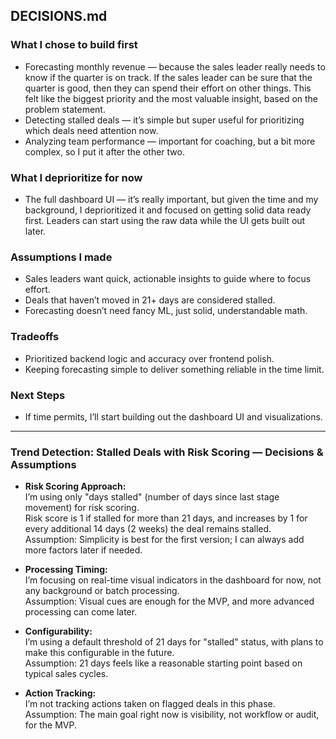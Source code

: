 ## DECISIONS.md

### What I chose to build first

* Forecasting monthly revenue — because the sales leader really needs to know if the quarter is on track. If the sales leader can be sure that the quarter is good, then they can spend their effort on other things. This felt like the biggest priority and the most valuable insight, based on the problem statement.
* Detecting stalled deals — it’s simple but super useful for prioritizing which deals need attention now.
* Analyzing team performance — important for coaching, but a bit more complex, so I put it after the other two.

### What I deprioritize for now

* The full dashboard UI — it’s really important, but given the time and my background, I deprioritized it and focused on getting solid data ready first. Leaders can start using the raw data while the UI gets built out later.

### Assumptions I made

* Sales leaders want quick, actionable insights to guide where to focus effort.
* Deals that haven’t moved in 21+ days are considered stalled.
* Forecasting doesn’t need fancy ML, just solid, understandable math.

### Tradeoffs

* Prioritized backend logic and accuracy over frontend polish.
* Keeping forecasting simple to deliver something reliable in the time limit.

### Next Steps

* If time permits, I’ll start building out the dashboard UI and visualizations.

---

### Trend Detection: Stalled Deals with Risk Scoring — Decisions & Assumptions

- **Risk Scoring Approach:**  
  I’m using only "days stalled" (number of days since last stage movement) for risk scoring.  
  Risk score is 1 if stalled for more than 21 days, and increases by 1 for every additional 14 days (2 weeks) the deal remains stalled.  
  Assumption: Simplicity is best for the first version; I can always add more factors later if needed.

- **Processing Timing:**  
  I’m focusing on real-time visual indicators in the dashboard for now, not any background or batch processing.  
  Assumption: Visual cues are enough for the MVP, and more advanced processing can come later.

- **Configurability:**  
  I’m using a default threshold of 21 days for "stalled" status, with plans to make this configurable in the future.  
  Assumption: 21 days feels like a reasonable starting point based on typical sales cycles.

- **Action Tracking:**  
  I’m not tracking actions taken on flagged deals in this phase.  
  Assumption: The main goal right now is visibility, not workflow or audit, for the MVP.
